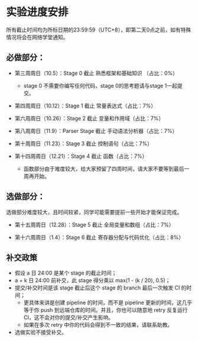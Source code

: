 # 实验进度安排

所有截止时间均为所标日期的23:59:59（UTC+8），即第二天0点之前，如有特殊情况将会在网络学堂通知。

## 必做部分：
- 第三周周日（10.5）：Stage 0 截止 熟悉框架和基础知识 （占比：0%）
    - stage 0 不需要你编写任何代码，stage 0的思考题请与stage 1一起提交。

- 第四周周日（10.12）：Stage 1 截止 常量表达式（占比：7%）

- 第六周周日（10.26）：Stage 2 截止 变量和作用域（占比：7%）

- 第八周周日（11.9）：Parser Stage 截止 手动语法分析器（占比：7%）

- 第十周周日（11.23）：Stage 3 截止 控制语句（占比：7%）

- 第十四周周日（12.21）：Stage 4 截止 函数（占比：7%）
    - 函数部分由于难度较大，给大家预留了四周时间，请大家不要等到最后一周再开始。

## 选做部分：
选做部分难度较大，且时间较紧，同学可能需要提前一些开始才能保证完成。

- 第十五周周日（12.28）：Stage 5 截止 全局变量和数组（占比：7%）

- 第十六周周日（1.4）：Stage 6 截止 寄存器分配与代码优化（占比：8%）


## 补交政策

* 假设 a 日 24:00 是某个 stage 的截止时间；
* a + k 日 24:00 前补交，此 stage 得分乘以 max(1 - (k / 20), 0.5)；
* 提交/补交时间是该 stage 截止后这个 stage 的 branch 最后一次触发 CI 的时间；
    * 更具体来讲是创建 pipeline 的时间，而不是 pipeline 更新的时间，这几乎等于你 push 到远端仓库的时间。并且，你也可以随意地 retry 反复运行 CI，这不会对你的提交/补交产生影响。
    * 如果在多次 retry 中你的代码会得到不一致的结果，请联系助教。
* 选做实验不接受补交。
